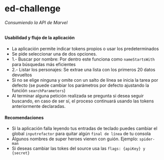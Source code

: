 # ed-challenge

###### Consumiendo la API de Marvel

#### Usabilidad y flujo de la aplicación
- La aplicación permite indicar tokens propios o usar los predeterminados
- Se pide seleccionar una de dos opciones.
- 1.- Buscar por nombre: Por dentro este funciona como `nameStartsWith` para búsquedas más eficientes
- 2.- Listar los personajes: Se extrae una lista con los primeros 20 datos devueltos
- Si no se elige ninguna y omite con un salto de línea se inicia la tarea por defecto (se puede cambiar los parámetros por defecto ajustando la función `searchParameters`)
- Al terminar alguna petición realizada se pregunta si desea seguir buscando, en caso de ser sí, el proceso continuará usando las tokens anteriormente declaradas.

#### Recomendaciones
- Si la aplicación falla leyendo tus entradas de teclado puedes cambiar el global  `inputrefactor` para quitar algún `final de línea` de tu consola
- Algunos nombres de super heroes vienen con guión. Ejemplo: `spider-man`
- Si deseas cambiar las tokes del source usa las `flags: {apiKey} y {secret}`
